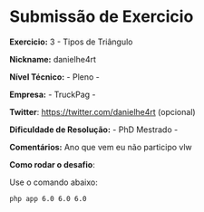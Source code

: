# Submissão de Exercicio

**Exercicio:** 3 - Tipos de Triângulo

**Nickname:** danielhe4rt

**Nível Técnico:** - Pleno -

**Empresa:** - TruckPag -

**Twitter**: https://twitter.com/danielhe4rt (opcional)

**Dificuldade de Resolução:** - PhD Mestrado -

**Comentários:** Ano que vem eu não participo vlw

**Como rodar o desafio**: 

Use o comando abaixo: 
```bash
php app 6.0 6.0 6.0
```